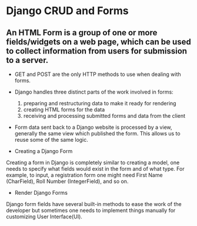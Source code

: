 # Django CRUD and Forms

## An HTML Form is a group of one or more fields/widgets on a web page, which can be used to collect information from users for submission to a server. 

* GET and POST are the only HTTP methods to use when dealing with forms.

* Django handles three distinct parts of the work involved in forms:

    1. preparing and restructuring data to make it ready for rendering
    2. creating HTML forms for the data
    3. receiving and processing submitted forms and data from the client

* Form data sent back to a Django website is processed by a view, generally the same view which published the form. This allows us to reuse some of the same logic.

* Creating a Django Form

Creating a form in Django is completely similar to creating a model, one needs to specify what fields would exist in the form and of what type. For example, to input, a registration form one might need First Name (CharField), Roll Number (IntegerField), and so on. 

* Render Django Forms

Django form fields have several built-in methods to ease the work of the developer but sometimes one needs to implement things manually for customizing User Interface(UI).

